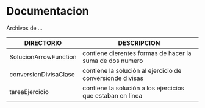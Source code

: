 # Documentacion



Archivos de ...

| DIRECTORIO | DESCRIPCION |
| ------ | ------ |
| SolucionArrowFunction | contiene dierentes formas de hacer la suma de dos numero  |
| conversionDivisaClase | contiene la solución al ejercicio de conversionde divisas  |
| tareaEjercicio | contiene la solución a los ejercicios que estaban en linea |
